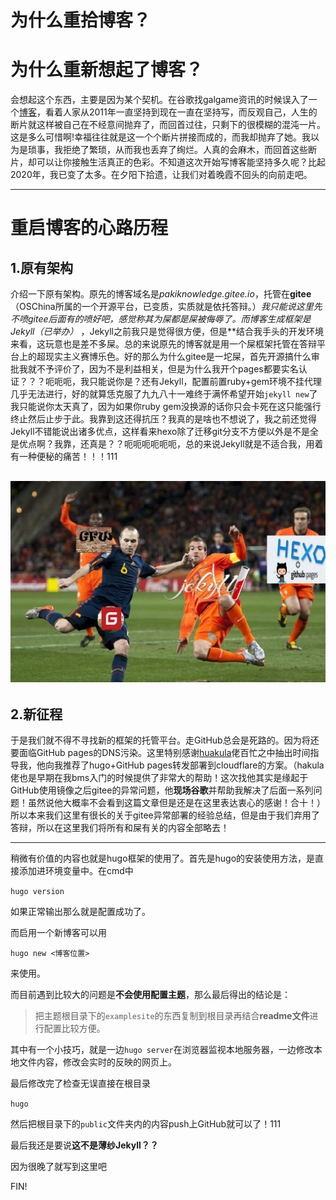 # 为什么重拾博客？

# 为什么重新想起了博客？
  会想起这个东西，主要是因为某个契机。在谷歌找galgame资讯的时候误入了一个[博客](https://plumz.me/)，看着人家从2011年一直坚持到现在一直在坚持写，而反观自己，人生的断片就这样被自己在不经意间抛弃了，而回首过往，只剩下的很模糊的混沌一片。这是多么可惜啊!幸福往往就是这一个个断片拼接而成的，而我却抛弃了她。我以为是琐事，我拒绝了繁琐，从而我也丢弃了绚烂。人真的会麻木，而回首这些断片，却可以让你接触生活真正的色彩。不知道这次开始写博客能坚持多久呢？比起2020年，我已变了太多。在夕阳下拾遗，让我们对着晚霞不回头的向前走吧。

-----

# 重启博客的心路历程



## 1.原有架构  

介绍一下原有架构。原先的博客域名是*pakiknowledge.gitee.io*，托管在**gitee**（OSChina所属的一个开源平台，已变质，实质就是依托答辩。）**我只能说这里先不喷gitee后面有的喷好吧，感觉称其为屎都是屎被侮辱了。而博客生成框架是Jekyll*（已举办）* ，Jekyll之前我只是觉得很方便，但是**结合我手头的开发环境来看，这玩意也是差不多屎。总的来说原先的博客就是用一个屎框架托管在答辩平台上的超现实主义赛博乐色。好的那么为什么gitee是一坨屎，首先开源搞什么审批我就不予评价了，因为不是利益相关，但是为什么我开个pages都要实名认证？？？呃呃呃，我只能说你是？还有Jekyll，配置前置ruby+gem环境不挂代理几乎无法进行，好的就算恁克服了九九八十一难终于满怀希望开始`jekyll new`了我只能说你太天真了，因为如果你ruby gem没换源的话你只会卡死在这只能强行终止然后止步于此。我靠到这还得抗压？我真的是啥也不想说了，我之前还觉得Jekyll不错能说出诸多优点，这样看来hexo除了迁移git分支不方便以外是不是全是优点啊？我靠，还真是？？呃呃呃呃呃呃，总的来说Jekyll就是不适合我，用着有一种便秘的痛苦！！！111


![screenshot](/img1/pSkKxQx.png)
----

## 2.新征程

  于是我们就不得不寻找新的框架的托管平台。走GitHub总会是死路的。因为将还要面临GitHub pages的DNS污染。这里特别感谢[huakula](https://space.bilibili.com/3507112)佬百忙之中抽出时间指导我，他向我推荐了hugo+GitHub pages转发部署到cloudflare的方案。（hakula佬也是早期在我bms入门的时候提供了非常大的帮助！这次找他其实是缘起于GitHub使用镜像之后gitee的异常问题，他**现场谷歌**并帮助我解决了后面一系列问题！虽然说他大概率不会看到这篇文章但是还是在这里表达衷心的感谢！合十！）所以本来我们这里有很长的关于gitee异常部署的经验总结，但是由于我们弃用了答辩，所以在这里我们将所有和屎有关的内容全部略去！

---

  稍微有价值的内容也就是hugo框架的使用了。首先是hugo的安装使用方法，是直接添加进环境变量中。在cmd中

`hugo version`

如果正常输出那么就是配置成功了。

而启用一个新博客可以用

`hugo new <博客位置>`

来使用。

而目前遇到比较大的问题是**不会使用配置主题**，那么最后得出的结论是：

> 把主题根目录下的`examplesite`的东西复制到根目录再结合**readme文件**进行配置比较方便。

其中有一个小技巧，就是一边`hugo server`在浏览器监视本地服务器，一边修改本地文件内容，修改会实时的反映的网页上。

最后修改完了检查无误直接在根目录

`hugo`

然后把根目录下的`public`文件夹内的内容push上GitHub就可以了！111

最后我还是要说**这不是薄纱Jekyll？？**



因为很晚了就写到这里吧

FIN!


